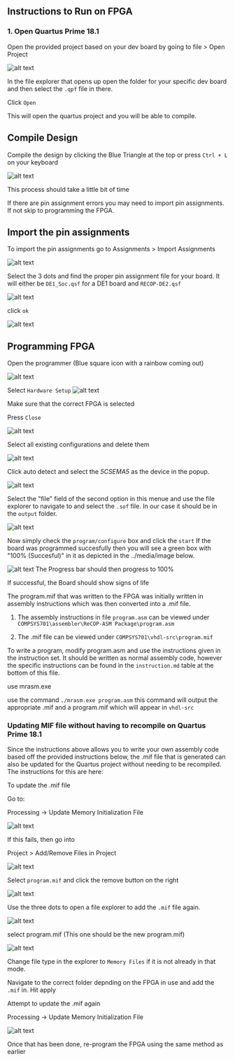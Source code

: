## Instructions to Run on FPGA

### 1. Open Quartus Prime 18.1
Open the provided project based on your dev board by going to file > Open Project 

![alt text](../media/image-27.png)

In the file explorer that opens up open the folder for your specific dev board and then select the `.qpf` file in there. 

Click `Open`

 This will open the quartus project and you will be able to compile. 


## Compile Design
Compile the design by clicking the Blue Triangle at the top or press `Ctrl + L` on your keyboard

![alt text](../media/image-26.png)

This process should take a little bit of time

If there are pin assignment errors you may need to import pin assignments. If not skip to programming the FPGA.

## Import the pin assignments

To import the pin assignments go to Assignments > Import Assignments

![alt text](../media/image-23.png)

Select the 3 dots and find the proper pin assignment file for your board. It will either be `DE1_Soc.qsf` for a DE1 board and `RECOP-DE2.qsf` 

![alt text](../media/image-24.png)

click `ok`

![alt text](../media/image-25.png)

## Programming FPGA

Open the programmer (Blue square icon with a rainbow coming out)

![alt text](../media/image.png)

Select `Hardware Setup`
![alt text](../media/image-1.png)

Make sure that the correct FPGA is selected 

Press `Close`

![alt text](../media/image-2.png)

Select all existing configurations and delete them 

![alt text](../media/image-3.png)

Click auto detect and select the *5CSEMA5* as the device in the popup.

![alt text](../media/image-4.png)

Select the "file" field of the second option in this menue and use the file explorer to navigate to and select the `.sof` file. In our case it should be in the `output` folder. 

![alt text](../media/image-5.png)

Now simply check the `program/configure` box and click the `start`
If the board was programmed succesfully then you will see a green box with "100% (Succesful)" in it as depicted in the ../media/image below.

![alt text](../media/image-6.png)
The Progress bar should then progress to 100%

If successful, the Board should show signs of life


The program.mif that was written to the FPGA was initially written in assembly instructions which was then converted into a .mif file.

1) The assembly instructions in file `program.asm`  can be viewed under `COMPSYS701\assembler\ReCOP-ASM Package\program.asm`

2) The .mif file can be viewed under `COMPSYS701\vhdl-src\program.mif`

To write a program, modify program.asm and use the instructions given in the instruction set. It should be written as normal assembly code, however the specific instructions can be found in the `instruction.md` table at the bottom of this file.

use mrasm.exe

use the command `./mrasm.exe program.asm` this command will output the appropriate .mif and a program.mif which will appear in `vhdl-src`

### Updating MIF file without having to recompile on Quartus Prime 18.1

Since the instructions above allows you to write your own assembly code based off the provided instructions below, the .mif file that is generated can also be updated for the Quartus project without needing to be recompiled. The instructions for this are here:

To update the .mif file

Go to:

Processing -> Update Memory Initialization File

![alt text](../media/image-7.png)

If this fails, then go into

Project > Add/Remove Files in Project

![alt text](../media/image-8.png)

Select `program.mif` and click the remove button on the right

![alt text](../media/image-10.png)


Use the three dots to open a file explorer to add the `.mif` file again.

![alt text](../media/image-12.png)


select program.mif (This one should be the new program.mif)

![alt text](../media/image-9.png)

Change file type in the explorer to `Memory Files` if it is not already in that mode.

Navigate to the correct folder depnding on the FPGA in use and add the `.mif` in. Hit apply  

Attempt to update the .mif again

Processing -> Update Memory Initialization File

![alt text](../media/image-7.png)

Once that has been done, re-program the FPGA using the same method as  earlier